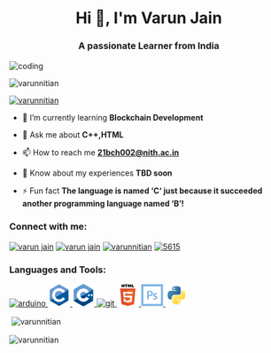 <h1 align="center">Hi 👋, I'm Varun Jain</h1>
<h3 align="center">A passionate Learner from India</h3>

<img src="https://media.istockphoto.com/vectors/working-space-young-character-typing-on-a-laptop-flat-editable-vector-vector-id828692170?k=6&m=828692170&s=612x612&w=0&h=qQ6uSgxqpQwx7KwKoq6p3sYUNHpNwonzfsXD8tVm4CQ=" align="center" alt="coding">


<p align="left"> <img src="https://komarev.com/ghpvc/?username=varunnitian&label=Profile%20views&color=0e75b6&style=flat" alt="varunnitian" /> </p>

<p align="left"> <a href="https://github.com/ryo-ma/github-profile-trophy"><img src="https://github-profile-trophy.vercel.app/?username=varunnitian" alt="varunnitian" /></a> </p>

- 🌱 I’m currently learning **Blockchain Development**

- 💬 Ask me about **C++,HTML**

- 📫 How to reach me **21bch002@nith.ac.in**

- 📄 Know about my experiences **TBD soon**

- ⚡ Fun fact **The language is named ‘C‘ just because it succeeded another programming language named ‘B’!**

<h3 align="left">Connect with me:</h3>
<p align="left">
<a href="https://linkedin.com/in/varun jain" target="blank"><img align="center" src="https://raw.githubusercontent.com/rahuldkjain/github-profile-readme-generator/master/src/images/icons/Social/linked-in-alt.svg" alt="varun jain" height="30" width="40" /></a>
<a href="https://fb.com/varun jain" target="blank"><img align="center" src="https://raw.githubusercontent.com/rahuldkjain/github-profile-readme-generator/master/src/images/icons/Social/facebook.svg" alt="varun jain" height="30" width="40" /></a>
<a href="https://www.codechef.com/users/varunnitian" target="blank"><img align="center" src="https://cdn.jsdelivr.net/npm/simple-icons@3.1.0/icons/codechef.svg" alt="varunnitian" height="30" width="40" /></a>
<a href="https://discord.gg/5615" target="blank"><img align="center" src="https://raw.githubusercontent.com/rahuldkjain/github-profile-readme-generator/master/src/images/icons/Social/discord.svg" alt="5615" height="30" width="40" /></a>
</p>

<h3 align="left">Languages and Tools:</h3>
<p align="left"> <a href="https://www.arduino.cc/" target="_blank" rel="noreferrer"> <img src="https://cdn.worldvectorlogo.com/logos/arduino-1.svg" alt="arduino" width="40" height="40"/> </a> <a href="https://www.cprogramming.com/" target="_blank" rel="noreferrer"> <img src="https://raw.githubusercontent.com/devicons/devicon/master/icons/c/c-original.svg" alt="c" width="40" height="40"/> </a> <a href="https://www.w3schools.com/cpp/" target="_blank" rel="noreferrer"> <img src="https://raw.githubusercontent.com/devicons/devicon/master/icons/cplusplus/cplusplus-original.svg" alt="cplusplus" width="40" height="40"/> </a> <a href="https://git-scm.com/" target="_blank" rel="noreferrer"> <img src="https://www.vectorlogo.zone/logos/git-scm/git-scm-icon.svg" alt="git" width="40" height="40"/> </a> <a href="https://www.w3.org/html/" target="_blank" rel="noreferrer"> <img src="https://raw.githubusercontent.com/devicons/devicon/master/icons/html5/html5-original-wordmark.svg" alt="html5" width="40" height="40"/> </a> <a href="https://www.photoshop.com/en" target="_blank" rel="noreferrer"> <img src="https://raw.githubusercontent.com/devicons/devicon/master/icons/photoshop/photoshop-line.svg" alt="photoshop" width="40" height="40"/> </a> <a href="https://www.python.org" target="_blank" rel="noreferrer"> <img src="https://raw.githubusercontent.com/devicons/devicon/master/icons/python/python-original.svg" alt="python" width="40" height="40"/> </a> </p>

<p>&nbsp;<img align="center" src="https://github-readme-stats.vercel.app/api?username=varunnitian&show_icons=true&locale=en" alt="varunnitian" /></p>

<p><img align="center" src="https://github-readme-streak-stats.herokuapp.com/?user=varunnitian&" alt="varunnitian" /></p>
